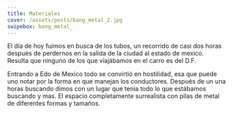 ```yaml
---
title: Materiales
cover: /assets/posts/bang_metal_2.jpg
swipebox: bang_metal_
---
```

El día de hoy fuimos en busca de los tubos, un recorrido de casi dos horas después de perdernos en la salida de la ciudad al estado de mexico. Resulta que ninguno de los que viajábamos en el carro es del D.F.
  
Entrando a Edo de Mexico todo se convirtió en hostilidad, esa que puede uno notar por la forma en que manejan los conductores. Después de un una horas buscando dimos con un lugar que tenia todo lo que estábamos buscando y mas. El espacio completamente surrealista con pilas de metal de diferentes formas y tamaños.
